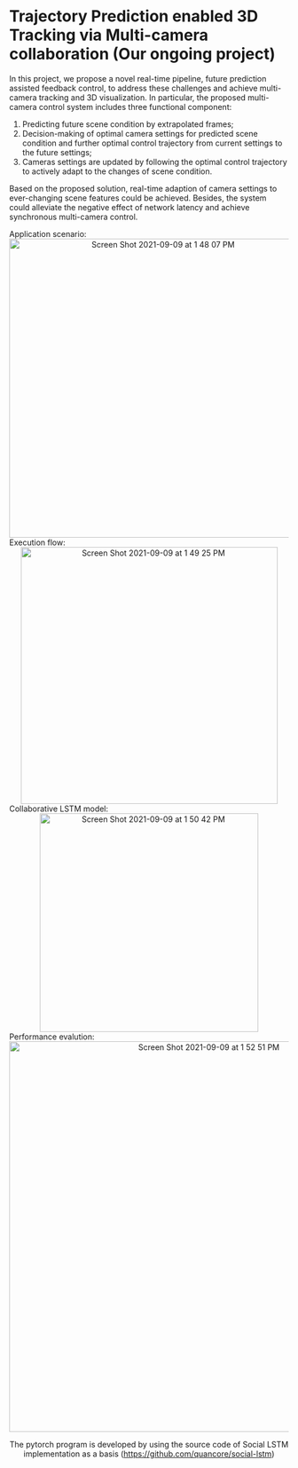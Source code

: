 # Trajectory Prediction enabled 3D Tracking via Multi-camera collaboration (Our ongoing project)

In this project, we propose a novel real-time pipeline, future prediction assisted feedback control, to address these challenges and achieve multi-camera tracking and 3D visualization. In particular, the proposed multi-camera control system includes three functional component: 
1) Predicting future scene condition by extrapolated frames; 
2) Decision-making of optimal camera settings for predicted scene condition and further optimal control trajectory from current settings to the future settings; 
3) Cameras settings are updated by following the optimal control trajectory to actively adapt to the changes of scene condition. 

Based on the proposed solution, real-time adaption of camera settings to ever-changing scene features could be achieved. Besides, the system could alleviate the negative effect of network latency and achieve synchronous multi-camera control.


<div align=left> Application scenario:
  
<div align=center><img width="539" alt="Screen Shot 2021-09-09 at 1 48 07 PM" src="https://user-images.githubusercontent.com/37515653/132736773-e12e6b7a-2cb4-4c3d-8b30-c14cce246093.png">
 
 <div align=left> Execution flow:
  
<div align=center><img width="463" alt="Screen Shot 2021-09-09 at 1 49 25 PM" src="https://user-images.githubusercontent.com/37515653/132736949-905603f0-1a37-4838-947e-6ac5df5a1561.png">
 
 <div align=left> Collaborative LSTM model:
  
<div align=center><img width="394" alt="Screen Shot 2021-09-09 at 1 50 42 PM" src="https://user-images.githubusercontent.com/37515653/132737112-bcf44c21-cf25-4b8f-8db9-f653adcb567a.png">
  
 <div align=left> Performance evalution:
  
<div align=center><img width="704" alt="Screen Shot 2021-09-09 at 1 52 51 PM" src="https://user-images.githubusercontent.com/37515653/132737393-febc2003-2c1a-494f-bf38-31d5eb0277b1.png">

The pytorch program is developed by using the source code of Social LSTM implementation as a basis (https://github.com/quancore/social-lstm)
